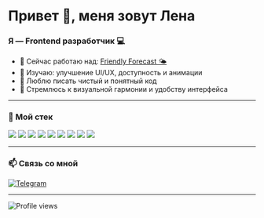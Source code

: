 # Привет 👋, меня зовут Лена

### Я — Frontend разработчик 💻

- 🔭 Сейчас работаю над: [Friendly Forecast 🌤](https://github.com/HelenVirtanen/weather-forecast-app)
- 🌱 Изучаю: улучшение UI/UX, доступность и анимации
- 💬 Люблю писать чистый и понятный код
- 🎨 Стремлюсь к визуальной гармонии и удобству интерфейса

---

### 🧰 Мой стек

<p align="left">
  <img src="https://img.shields.io/badge/JavaScript-F7DF1E?style=for-the-badge&logo=javascript&logoColor=black"/>
  <img src="https://img.shields.io/badge/HTML-E34F26?style=for-the-badge&logo=html5&logoColor=white"/>
  <img src="https://img.shields.io/badge/CSS-1572B6?style=for-the-badge&logo=css3&logoColor=white"/>
  <img src="https://img.shields.io/badge/React-20232A?style=for-the-badge&logo=react&logoColor=61DAFB"/>
  <img src="https://img.shields.io/badge/Redux-764abc?style=for-the-badge&logo=redux&logoColor=white"/>
  <img src="https://img.shields.io/badge/Webpack-8DD6F9?style=for-the-badge&logo=webpack&logoColor=black"/>
  <img src="https://img.shields.io/badge/REST%20API-000000?style=for-the-badge&logo=api&logoColor=white"/>
  <img src="https://img.shields.io/badge/MongoDB-4EA94B?style=for-the-badge&logo=mongodb&logoColor=white"/>
  <img src="https://img.shields.io/badge/Git-F05032?style=for-the-badge&logo=git&logoColor=white"/>
</p>

---

### 📫 Связь со мной

[![Telegram](https://img.shields.io/badge/-Telegram-2CA5E0?style=for-the-badge&logo=telegram&logoColor=white)](https://t.me/helenvirtanen)  

---

![Profile views](https://komarev.com/ghpvc/?username=helenvirtanen&style=flat-square&color=blue)
